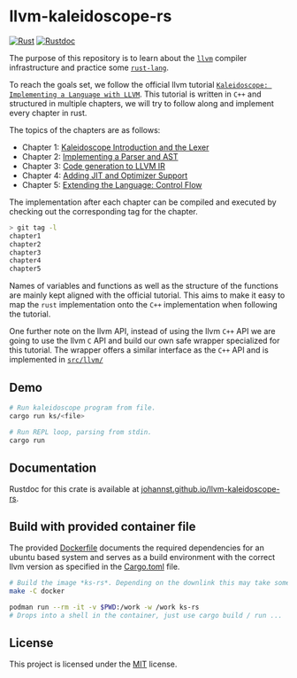 # llvm-kaleidoscope-rs

[![Rust][wf-badge]][wf-output] [![Rustdoc][doc-badge]][doc-html]

[wf-output]: https://github.com/johannst/llvm-kaleidoscope-rs/actions/workflows/check.yml
[wf-badge]: https://github.com/johannst/llvm-kaleidoscope-rs/actions/workflows/check.yml/badge.svg
[doc-html]: https://johannst.github.io/llvm-kaleidoscope-rs/llvm_kaleidoscope_rs/index.html
[doc-badge]: https://img.shields.io/badge/llvm__kaleidoscope__rs-rustdoc-blue.svg?style=flat&logo=rust

The purpose of this repository is to learn about the [`llvm`][llvm] compiler
infrastructure and practice some [`rust-lang`][rust].

To reach the goals set, we follow the official llvm tutorial [`Kaleidoscope:
Implementing a Language with LLVM`][llvm-tutorial]. This tutorial is written in
`C++` and structured in multiple chapters, we will try to follow along and
implement every chapter in rust.

The topics of the chapters are as follows:

- Chapter 1: [Kaleidoscope Introduction and the Lexer][llvm-ch1]
- Chapter 2: [Implementing a Parser and AST][llvm-ch2]
- Chapter 3: [Code generation to LLVM IR][llvm-ch3]
- Chapter 4: [Adding JIT and Optimizer Support][llvm-ch4]
- Chapter 5: [Extending the Language: Control Flow][llvm-ch5]

The implementation after each chapter can be compiled and executed by checking
out the corresponding tag for the chapter.
```bash
> git tag -l
chapter1
chapter2
chapter3
chapter4
chapter5
```

Names of variables and functions as well as the structure of the functions are
mainly kept aligned with the official tutorial. This aims to make it easy to
map the `rust` implementation onto the `C++` implementation when following the
tutorial.

One further note on the llvm API, instead of using the llvm `C++` API we are
going to use the llvm `C` API and build our own safe wrapper specialized for
this tutorial. The wrapper offers a similar interface as the `C++` API and is
implemented in [`src/llvm/`](src/llvm/)

## Demo

```bash
# Run kaleidoscope program from file.
cargo run ks/<file>

# Run REPL loop, parsing from stdin.
cargo run
```

## Documentation

Rustdoc for this crate is available at
[johannst.github.io/llvm-kaleidoscope-rs][gh-pages].

## Build with provided container file

The provided [Dockerfile](docker/Dockerfile) documents the required
dependencies for an ubuntu based system and serves as a build environment with
the correct llvm version as specified in the [Cargo.toml](Cargo.toml) file.

```bash
# Build the image *ks-rs*. Depending on the downlink this may take some minutes.
make -C docker

podman run --rm -it -v $PWD:/work -w /work ks-rs
# Drops into a shell in the container, just use cargo build / run ...
```

## License

This project is licensed under the [MIT](LICENSE) license.

[llvm]: https://llvm.org
[llvm-tutorial]: https://llvm.org/docs/tutorial/MyFirstLanguageFrontend/index.html
[llvm-ch1]: https://llvm.org/docs/tutorial/MyFirstLanguageFrontend/LangImpl01.html
[llvm-ch2]: https://llvm.org/docs/tutorial/MyFirstLanguageFrontend/LangImpl02.html
[llvm-ch3]: https://llvm.org/docs/tutorial/MyFirstLanguageFrontend/LangImpl03.html
[llvm-ch4]: https://llvm.org/docs/tutorial/MyFirstLanguageFrontend/LangImpl04.html
[llvm-ch5]: https://llvm.org/docs/tutorial/MyFirstLanguageFrontend/LangImpl05.html
[rust]: https://www.rust-lang.org
[gh-pages]: https://johannst.github.io/llvm-kaleidoscope-rs/llvm_kaleidoscope_rs/index.html
